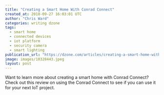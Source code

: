 ```yaml
---
title: "Creating a Smart Home With Conrad Connect"
created_at: 2018-09-27 16:03:01 UTC
author: "Chris Ward"
categories: writing dzone
tags:
  - smart home
  - connected devices
  - iot platform
  - security camera
  - smart lighting
publication_url: "https://dzone.com/articles/creating-a-smart-home-with-conrad-connect"
image: images/10328443.jpeg
layout: post
---
```

Want to learn more about creating a smart home with Conrad Connect? Check out this review on using the Conrad Connect to see if you can use it for your next IoT project.

